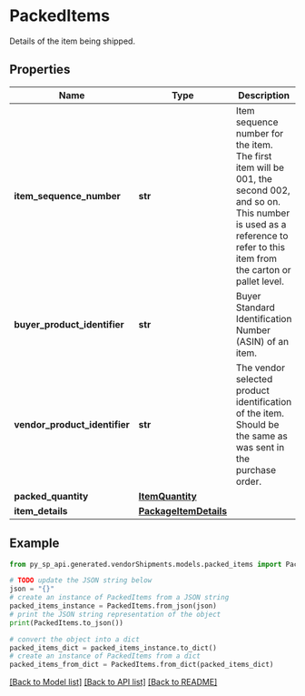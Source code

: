 # PackedItems

Details of the item being shipped.

## Properties

Name | Type | Description | Notes
------------ | ------------- | ------------- | -------------
**item_sequence_number** | **str** | Item sequence number for the item. The first item will be 001, the second 002, and so on. This number is used as a reference to refer to this item from the carton or pallet level. | [optional] 
**buyer_product_identifier** | **str** | Buyer Standard Identification Number (ASIN) of an item. | [optional] 
**vendor_product_identifier** | **str** | The vendor selected product identification of the item. Should be the same as was sent in the purchase order. | [optional] 
**packed_quantity** | [**ItemQuantity**](ItemQuantity.md) |  | [optional] 
**item_details** | [**PackageItemDetails**](PackageItemDetails.md) |  | [optional] 

## Example

```python
from py_sp_api.generated.vendorShipments.models.packed_items import PackedItems

# TODO update the JSON string below
json = "{}"
# create an instance of PackedItems from a JSON string
packed_items_instance = PackedItems.from_json(json)
# print the JSON string representation of the object
print(PackedItems.to_json())

# convert the object into a dict
packed_items_dict = packed_items_instance.to_dict()
# create an instance of PackedItems from a dict
packed_items_from_dict = PackedItems.from_dict(packed_items_dict)
```
[[Back to Model list]](../README.md#documentation-for-models) [[Back to API list]](../README.md#documentation-for-api-endpoints) [[Back to README]](../README.md)



